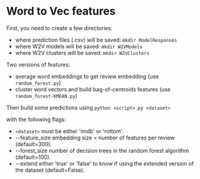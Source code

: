# Word to Vec features

First, you need to create a few directories:

- where prediction files (.csv) will be saved: `mkdir ModelResponses`
- where W2V models will be saved: `mkdir W2VModels`
- where W2V clusters will be saved: `mkdir W2VClusters`

Two versions of features:

- average word embeddings to get review embedding (use `random_forest.py`)
- cluster word vectors and build bag-of-centroids features (use `random_forest-KMEAN.py`)

Then build some predictions using `python <script>.py <dataset>`

with the following flags:

- `<dataset>`  must be either 'imdb' or 'rottom'.
- --feature_size  embedding size = number of features per review (default=300).
- --forest_size  number of decision trees in the random forest algorithm (default=100).
- --extend  either 'true' or 'false' to know if using the extended version of the dataset (default=False).


